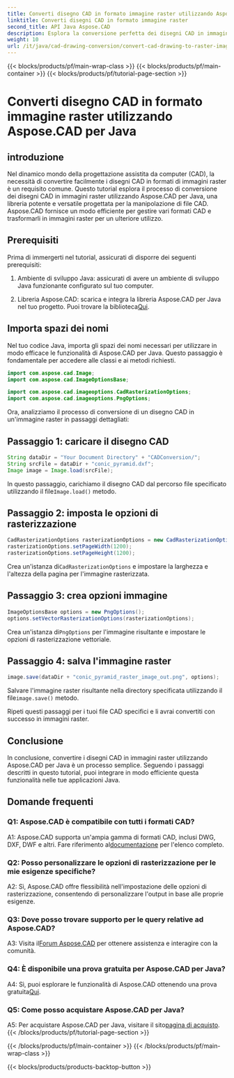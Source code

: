 ```yaml
---
title: Converti disegno CAD in formato immagine raster utilizzando Aspose.CAD per Java
linktitle: Converti disegni CAD in formato immagine raster
second_title: API Java Aspose.CAD
description: Esplora la conversione perfetta dei disegni CAD in immagini raster utilizzando Aspose.CAD per Java. Segui la nostra guida passo passo per un'integrazione efficiente.
weight: 10
url: /it/java/cad-drawing-conversion/convert-cad-drawing-to-raster-image/
---
```


{{< blocks/products/pf/main-wrap-class >}}
{{< blocks/products/pf/main-container >}}
{{< blocks/products/pf/tutorial-page-section >}}

# Converti disegno CAD in formato immagine raster utilizzando Aspose.CAD per Java

## introduzione

Nel dinamico mondo della progettazione assistita da computer (CAD), la necessità di convertire facilmente i disegni CAD in formati di immagini raster è un requisito comune. Questo tutorial esplora il processo di conversione dei disegni CAD in immagini raster utilizzando Aspose.CAD per Java, una libreria potente e versatile progettata per la manipolazione di file CAD. Aspose.CAD fornisce un modo efficiente per gestire vari formati CAD e trasformarli in immagini raster per un ulteriore utilizzo.

## Prerequisiti

Prima di immergerti nel tutorial, assicurati di disporre dei seguenti prerequisiti:

1. Ambiente di sviluppo Java: assicurati di avere un ambiente di sviluppo Java funzionante configurato sul tuo computer.

2. Libreria Aspose.CAD: scarica e integra la libreria Aspose.CAD per Java nel tuo progetto. Puoi trovare la biblioteca[Qui](https://releases.aspose.com/cad/java/).

## Importa spazi dei nomi

Nel tuo codice Java, importa gli spazi dei nomi necessari per utilizzare in modo efficace le funzionalità di Aspose.CAD per Java. Questo passaggio è fondamentale per accedere alle classi e ai metodi richiesti.

```java
import com.aspose.cad.Image;
import com.aspose.cad.ImageOptionsBase;

import com.aspose.cad.imageoptions.CadRasterizationOptions;
import com.aspose.cad.imageoptions.PngOptions;
```

Ora, analizziamo il processo di conversione di un disegno CAD in un'immagine raster in passaggi dettagliati:

## Passaggio 1: caricare il disegno CAD

```java
String dataDir = "Your Document Directory" + "CADConversion/";
String srcFile = dataDir + "conic_pyramid.dxf";
Image image = Image.load(srcFile);
```

 In questo passaggio, carichiamo il disegno CAD dal percorso file specificato utilizzando il file`Image.load()` metodo.

## Passaggio 2: imposta le opzioni di rasterizzazione

```java
CadRasterizationOptions rasterizationOptions = new CadRasterizationOptions();
rasterizationOptions.setPageWidth(1200);
rasterizationOptions.setPageHeight(1200);
```

 Crea un'istanza di`CadRasterizationOptions` e impostare la larghezza e l'altezza della pagina per l'immagine rasterizzata.

## Passaggio 3: crea opzioni immagine

```java
ImageOptionsBase options = new PngOptions();
options.setVectorRasterizationOptions(rasterizationOptions);
```

 Crea un'istanza di`PngOptions` per l'immagine risultante e impostare le opzioni di rasterizzazione vettoriale.

## Passaggio 4: salva l'immagine raster

```java
image.save(dataDir + "conic_pyramid_raster_image_out.png", options);
```

 Salvare l'immagine raster risultante nella directory specificata utilizzando il file`image.save()` metodo.

Ripeti questi passaggi per i tuoi file CAD specifici e li avrai convertiti con successo in immagini raster.

## Conclusione

In conclusione, convertire i disegni CAD in immagini raster utilizzando Aspose.CAD per Java è un processo semplice. Seguendo i passaggi descritti in questo tutorial, puoi integrare in modo efficiente questa funzionalità nelle tue applicazioni Java.

## Domande frequenti

### Q1: Aspose.CAD è compatibile con tutti i formati CAD?

 A1: Aspose.CAD supporta un'ampia gamma di formati CAD, inclusi DWG, DXF, DWF e altri. Fare riferimento al[documentazione](https://reference.aspose.com/cad/java/) per l'elenco completo.

### Q2: Posso personalizzare le opzioni di rasterizzazione per le mie esigenze specifiche?

A2: Sì, Aspose.CAD offre flessibilità nell'impostazione delle opzioni di rasterizzazione, consentendo di personalizzare l'output in base alle proprie esigenze.

### Q3: Dove posso trovare supporto per le query relative ad Aspose.CAD?

 A3: Visita il[Forum Aspose.CAD](https://forum.aspose.com/c/cad/19) per ottenere assistenza e interagire con la comunità.

### Q4: È disponibile una prova gratuita per Aspose.CAD per Java?

 A4: Sì, puoi esplorare le funzionalità di Aspose.CAD ottenendo una prova gratuita[Qui](https://releases.aspose.com/).

### Q5: Come posso acquistare Aspose.CAD per Java?

 A5: Per acquistare Aspose.CAD per Java, visitare il sito[pagina di acquisto](https://purchase.aspose.com/buy).
{{< /blocks/products/pf/tutorial-page-section >}}

{{< /blocks/products/pf/main-container >}}
{{< /blocks/products/pf/main-wrap-class >}}

{{< blocks/products/products-backtop-button >}}
